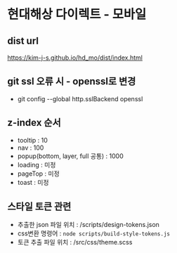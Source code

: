 # 현대해상 다이렉트 - 모바일

## dist url

https://kim-j-s.github.io/hd_mo/dist/index.html

## git ssl 오류 시 - openssl로 변경

- git config --global http.sslBackend openssl

## z-index 순서

- tooltip : 10
- nav : 100
- popup(bottom, layer, full 공통) : 1000
- loading : 미정
- pageTop : 미정
- toast : 미정

## 스타일 토큰 관련

- 추출한 json 파일 위치 : /scripts/design-tokens.json
- css변환 명령어 : `node scripts/build-style-tokens.js`
- 토큰 추출 파일 위치 : /src/css/theme.scss
